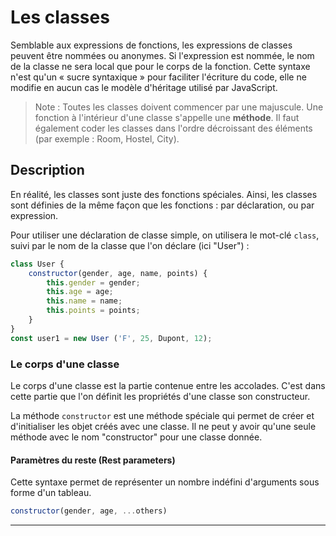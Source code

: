# Les classes

Semblable aux expressions de fonctions, les expressions de classes peuvent être nommées ou anonymes. Si l'expression est nommée, le nom de la classe ne sera local que pour le corps de la fonction. Cette syntaxe n'est qu'un « sucre syntaxique » pour faciliter l'écriture du code, elle ne modifie en aucun cas le modèle d'héritage utilisé par JavaScript.

> Note : Toutes les classes doivent commencer par une majuscule. Une fonction à l'intérieur d'une classe s'appelle une **méthode**. Il faut également coder les classes dans l'ordre décroissant des éléments (par exemple : Room, Hostel, City).

## Description

En réalité, les classes sont juste des fonctions spéciales. Ainsi, les classes sont définies de la même façon que les fonctions : par déclaration, ou par expression.

Pour utiliser une déclaration de classe simple, on utilisera le mot-clé `class`, suivi par le nom de la classe que l'on déclare (ici "User") :

```js
class User {
    constructor(gender, age, name, points) {
        this.gender = gender;
        this.age = age;
        this.name = name;
        this.points = points;
    }
}
const user1 = new User ('F', 25, Dupont, 12);
```
### Le corps d'une classe

Le corps d'une classe est la partie contenue entre les accolades. C'est dans cette partie que l'on définit les propriétés d'une classe son constructeur.

La méthode `constructor` est une méthode spéciale qui permet de créer et d'initialiser les objet créés avec une classe. Il ne peut y avoir qu'une seule méthode avec le nom "constructor" pour une classe donnée.

#### Paramètres du reste (Rest parameters)

Cette syntaxe permet de représenter un nombre indéfini d'arguments sous forme d'un tableau.

```js
constructor(gender, age, ...others)
```


---



 